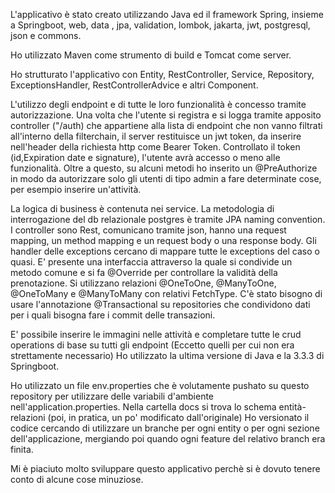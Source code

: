 L'applicativo è stato creato utilizzando Java ed il framework Spring, insieme a Springboot, web, data , jpa, validation, lombok, jakarta, jwt, postgresql, json e commons.

Ho utilizzato Maven come strumento di build e Tomcat come server.

Ho strutturato l'applicativo con Entity, RestController, Service, Repository, ExceptionsHandler, RestControllerAdvice e altri Component.

L'utilizzo degli endpoint e di tutte le loro funzionalità è concesso tramite autorizzazione. Una volta che l'utente si registra e si logga tramite apposito controller ("/auth) che appartiene alla lista di endpoint che non vanno filtrati all'interno della filterchain,
il server restituisce un jwt token, da inserire nell'header della richiesta http come Bearer Token. Controllato il token (id,Expiration date e signature), l'utente avrà accesso o meno alle funzionalità. Oltre a questo, su alcuni metodi ho inserito un @PreAuthorize in modo
da autorizzare solo gli utenti di tipo admin a fare determinate cose, per esempio inserire un'attività.

La logica di business è contenuta nei service.
La metodologia di interrogazione del db relazionale postgres è tramite JPA naming convention.
I controller sono Rest, comunicano tramite json, hanno una request mapping, un method mapping e un request body o una response body.
Gli handler delle exceptions cercano di mappare tutte le exceptions del caso o quasi.
E' presente una interfaccia attraverso la quale si condivide un metodo comune e si fa @Override per controllare la validità della prenotazione.
Si utilizzano relazioni @OneToOne, @ManyToOne, @OneToMany e @ManyToMany con relativi FetchType.
C'è stato bisogno di usare l'annotazione @Transactional su repositories che condividono dati per i quali bisogna fare i commit delle transazioni.

E' possibile inserire le immagini nelle attività e completare tutte le crud operations di base su tutti gli endpoint (Eccetto quelli per cui non era strettamente necessario)
Ho utilizzato la ultima versione di Java e la 3.3.3 di Springboot.

Ho utilizzato un file env.properties che è volutamente pushato su questo repository per utilizzare delle variabili d'ambiente nell'application.properties.
Nella cartella docs si trova lo schema entità-relazioni (poi, in pratica, un po' modificato dall'originale)
Ho versionato il codice cercando di utilizzare un branche per ogni entity o per ogni sezione dell'applicazione, mergiando poi quando ogni feature del relativo branch era finita.

Mi è piaciuto molto sviluppare questo applicativo perchè si è dovuto tenere conto di alcune cose minuziose.
